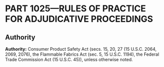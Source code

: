 # PART 1025—RULES OF PRACTICE FOR ADJUDICATIVE PROCEEDINGS


## Authority

**Authority:** Consumer Product Safety Act (secs. 15, 20, 27 (15 U.S.C. 2064, 2069, 2076), the Flammable Fabrics Act (sec. 5, 15 U.S.C. 1194), the Federal Trade Commission Act (15 U.S.C. 45)), unless otherwise noted.



